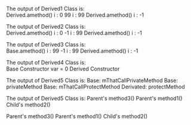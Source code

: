 The output of Derived1 Class is:  
Derived.amethod() i : 0
99
i : 99
Derived.amethod() i : -1


The output of Derived2 Class is:  
Derived.amethod() i : 0
-1
i : 99
Derived.amethod() i : -1


The output of Derived3 Class is:  
Base.amethod() i : 99
-1
i : 99
Derived.amethod() i : -1


The output of Derived4 Class is:  
Base Constructor
var = 0
Derived Constructor


The output of Derived5 Class is: 
Base: mThatCallPrivateMethod
Base: privateMethod
Base: mThatCallProtectMethod
Derivated: protectMethod


The output of Derived5 Class is: 
Parent's method3()
Parent's method1()
Child's method2()

Parent's method3()
Parent's method1()
Child's method2()